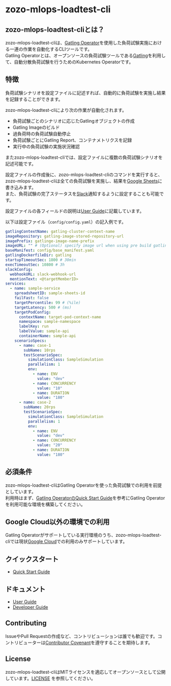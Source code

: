 # zozo-mlops-loadtest-cli
## zozo-mlops-loadtest-cliとは？
zozo-mlops-loadtest-cliは、[Gatling Operator](https://github.com/st-tech/gatling-operator)を使用した負荷試験実施における一連の作業を自動化するCLIツールです。  
Gatling Operatorとは、オープンソースの負荷試験ツールである[Gatling](https://gatling.io/)を利用して、自動分散負荷試験を行うためのKubernetes Operatorです。
## 特徴
負荷試験シナリオを設定ファイルに記述すれば、自動的に負荷試験を実施し結果を記録することができます。

zozo-mlops-loadtest-cliにより次の作業が自動化されます。
- 負荷試験ごとのシナリオに応じたGatlingオブジェクトの作成
- Gatling Imageのビルド
- 過負荷時の負荷試験自動停止
- 負荷試験ごとにGatling Report、コンテナメトリクスを記録
- 実行中の負荷試験の実施状況確認

またzozo-mlops-loadtest-cliでは、設定ファイルに複数の負荷試験シナリオを記述可能です。

設定ファイルの作成後に、zozo-mlops-loadtest-cliのコマンドを実行すると、zozo-mlops-loadtest-cliは全ての負荷試験を実施し、結果を[Google Sheets](https://www.google.com/sheets/about/)に書き込みます。  
また、負荷試験の完了ステータスを[Slack](https://slack.com)通知するように設定することも可能です。

設定ファイルの各フィールドの説明は[User Guide](./docs/user-guide.jp.md)に記載しています。

以下は設定ファイル（`config/config.yaml`）の記入例です。  

```yaml
gatlingContextName: gatling-cluster-context-name
imageRepository: gatling-image-stored-repository-url
imagePrefix: gatlinge-image-name-prefix
imageURL: "" # (Optional) specify image url when using pre build gatling container image
baseManifest: config/base_manifest.yaml
gatlingDockerfileDir: gatling
startupTimeoutSec: 1800 # 30min
execTimeoutSec: 10800 # 3h
slackConfig:
  webhookURL: slack-webhook-url
  mentionText: <@targetMemberID>
services:
  - name: sample-service
    spreadsheetID: sample-sheets-id
    failFast: false
    targetPercentile: 99 # (%ile)
    targetLatency: 500 # (ms)
    targetPodConfig:
      contextName: target-pod-context-name
      namespace: sample-namespace
      labelKey: run
      labelValue: sample-api
      containerName: sample-api
    scenarioSpecs:
      - name: case-1
        subName: 10rps
        testScenarioSpec:
          simulationClass: SampleSimulation
          parallelism: 1
          env:
            - name: ENV
              value: "dev"
            - name: CONCURRENCY
              value: "10"
            - name: DURATION
              value: "180"
      - name: case-2
        subName: 20rps
        testScenarioSpec:
          simulationClass: SampleSimulation
          parallelism: 1
          env:
            - name: ENV
              value: "dev"
            - name: CONCURRENCY
              value: "20"
            - name: DURATION
              value: "180"

```

## 必須条件
zozo-mlops-loadtest-cliはGatling Operatorを使った負荷試験での利用を前提としています。  
利用時はまず、[Gatling OperatorのQuick Start Guide](https://github.com/st-tech/gatling-operator/blob/main/docs/quickstart-guide.md)を参考にGatling Operatorを利用可能な環境を構築してください。

## Google Cloud以外の環境での利用
Gatling Operatorがサポートしている実行環境のうち、zozo-mlops-loadtest-cliでは現状[Google Cloud](https://cloud.google.com/)での利用のみサポートしています。

## クイックスタート
- [Quick Start Guide](./docs/quickstart-guide.jp.md)

## ドキュメント
- [User Guide](./docs/user-guide.jp.md)
- [Developer Guide](./docs/developer.jp.md)

## Contributing
IssueやPull Requestの作成など、コントリビューションは誰でも歓迎です。コントリビューターは[Contributor Covenant](https://contributor-covenant.org/)を遵守することを期待します。

## License
zozo-mlops-loadtest-cliはMITライセンスを適応してオープンソースとして公開しています。[LICENSE](./LICENSE) を参照してください。
